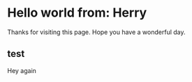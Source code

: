 # Hello world from: Herry

Thanks for visiting this page. Hope you have a wonderful day.

## test

Hey again